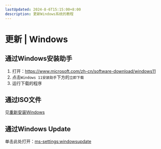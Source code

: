 ```yaml
---
lastUpdated: 2024-8-6T15:15:00+8:00
description: 更新Windows系统的教程
---
```


# 更新 | Windows

## 通过Windows安装助手

1. 打开：<https://www.microsoft.com/zh-cn/software-download/windows11>
2. 点击`Windows 11安装助手`下方的`立即下载`
3. 运行下载的程序

## 通过ISO文件

见[重新安装Windows](/Windows/Reinstall)

## 通过Windows Update

单击此处打开：<ms-settings:windowsupdate>

